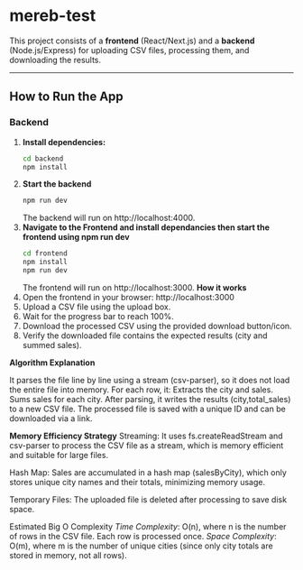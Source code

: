 # mereb-test

This project consists of a **frontend** (React/Next.js) and a **backend** (Node.js/Express) for uploading CSV files, processing them, and downloading the results.

---

## How to Run the App

### Backend

1. **Install dependencies:**
   ```sh
   cd backend
   npm install
   ```
2. **Start the backend**
   ```sh
   npm run dev
   ```
   The backend will run on http://localhost:4000.
3. **Navigate to the Frontend and install dependancies then start the frontend using npm run dev**
   ```sh
   cd frontend
   npm install
   npm run dev
   ```
   The frontend will run on http://localhost:3000.
**How it works**
1. Open the frontend in your browser: http://localhost:3000
2. Upload a CSV file using the upload box.
3. Wait for the progress bar to reach 100%.
4. Download the processed CSV using the provided download button/icon.
5. Verify the downloaded file contains the expected results (city and summed sales).

**Algorithm Explanation**

It parses the file line by line using a stream (csv-parser), so it does not load the entire file into memory.
For each row, it:
  Extracts the city and sales.
  Sums sales for each city.
  After parsing, it writes the results (city,total_sales) to a new CSV file.
  The processed file is saved with a unique ID and can be downloaded via a link.

**Memory Efficiency Strategy**
Streaming: It uses fs.createReadStream and csv-parser to process the CSV file as a stream, which is memory efficient and suitable for large files.

Hash Map: Sales are accumulated in a hash map (salesByCity), which only stores unique city names and their totals, minimizing memory usage.

Temporary Files: The uploaded file is deleted after processing to save disk space.

Estimated Big O Complexity
*Time Complexity*: O(n), where n is the number of rows in the CSV file. Each row is processed once.
*Space Complexity*: O(m), where m is the number of unique cities (since only city totals are stored in memory, not all rows).
